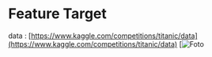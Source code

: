 # Feature Target
data : [https://www.kaggle.com/competitions/titanic/data](https://www.kaggle.com/competitions/titanic/data)
[![Foto](https://media.geeksforgeeks.org/wp-content/uploads/20200209115448/column_description3.png)

